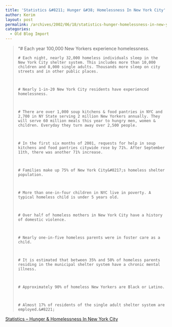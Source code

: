 ```yaml
---
title: 'Statistics &#8211; Hunger &#38; Homelessness In New York City'
author: Kerim
layout: post
permalink: /archives/2002/06/18/statistics-hunger-homelessness-in-new-york-city/
categories:
  - Old Blog Import
---
```


>   &#8220;# Each year 100,000 New Yorkers experience homelessness. 
>   
>   
>     # Each night, nearly 32,000 homeless individuals sleep in the New York City shelter system. This includes more than 10,000 children and 8,000 single adults. Thousands more sleep on city streets and in other public places.
>   
>   
>   
>     # Nearly 1-in-20 New York City residents have experienced homelessness.
>   
>   
>   
>     # There are over 1,000 soup kitchens & food pantries in NYC and 2,700 in NY State serving 2 million New Yorkers annually. They will serve 60 million meals this year to hungry men, women & children. Everyday they turn away over 2,500 people.
>   
>   
>   
>     # In the first six months of 2001, requests for help in soup kitchens and food pantries citywide rose by 71%. After September 11th, there was another 71% increase.
>   
>   
>   
>     # Families make up 75% of New York City&#8217;s homeless shelter population.
>   
>   
>   
>     # More than one-in-four children in NYC live in poverty. A typical homeless child is under 5 years old.
>   
>   
>   
>     # Over half of homeless mothers in New York City have a history of domestic violence.
>   
>   
>   
>     # Nearly one-in-five homeless parents were in foster care as a child.
>   
>   
>   
>     # It is estimated that between 35% and 50% of homeless parents residing in the municipal shelter system have a chronic mental illness.
>   
>   
>   
>     # Approximately 90% of homeless New Yorkers are Black or Latino.
>   
>   
>   
>     # Almost 17% of residents of the single adult shelter system are employed.&#8221;
>   


<a href="http://www.ysop.org/statistics.htm" onclick="_gaq.push(['_trackEvent', 'outbound-article', 'http://www.ysop.org/statistics.htm', 'Statistics &#8211; Hunger & Homelessness In New York City']);" >Statistics &#8211; Hunger & Homelessness In New York City</a>

